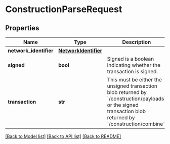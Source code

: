 # ConstructionParseRequest

## Properties
Name | Type | Description | Notes
------------ | ------------- | ------------- | -------------
**network_identifier** | [**NetworkIdentifier**](NetworkIdentifier.md) |  | 
**signed** | **bool** | Signed is a boolean indicating whether the transaction is signed. | 
**transaction** | **str** | This must be either the unsigned transaction blob returned by &#x60;/construction/payloads&#x60; or the signed transaction blob returned by &#x60;/construction/combine&#x60;. | 

[[Back to Model list]](../README.md#documentation-for-models) [[Back to API list]](../README.md#documentation-for-api-endpoints) [[Back to README]](../README.md)

